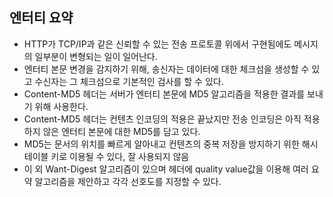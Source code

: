 ## 엔터티 요약
- HTTP가 TCP/IP과 같은 신뢰할 수 있는 전송 프로토콜 위에서 구현됨에도 메시지의 일부분이 변형되는 일이 일어난다.
- 엔터티 본문 변경을 감지하기 위해, 송신자는 데이터에 대한 체크섬을 생성할 수 있고 수신자는 그 체크섬으로 기본적인 검사를 할 수 있다.
- Content-MD5 헤더는 서버가 엔터티 본문에 MD5 알고리즘을 적용한 결과를 보내기 위해 사용한다.
- Content-MD5 헤더는 컨텐츠 인코딩의 적용은 끝났지만 전송 인코딩은 아직 적용하지 않은 엔터티 본문에 대한 MD5를 담고 있다.
- MD5는 문서의 위치를 빠르게 알아내고 컨텐츠의 중복 저장을 방지하기 위한 해시 테이블 키로 이용될 수 있다, 잘 사용되지 않음
- 이 외 Want-Digest 알고리즘이 있으며 헤더에 quality value값을 이용해 여러 요약 알고리즘을 제안하고 각각 선호도를 지정할 수 있다.
